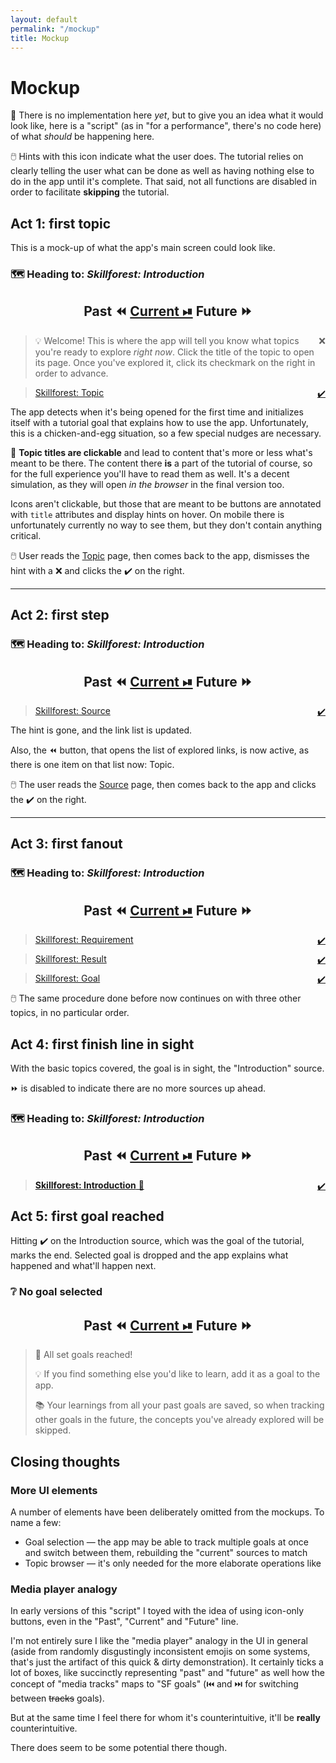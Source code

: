 ```yaml
---
layout: default
permalink: "/mockup"
title: Mockup
---
```


# Mockup

📝 There is no implementation here _yet_, but to give you an idea what it would look like, here is a "script" (as in "for a performance", there's no code here) of what *should* be happening here.

🖱️ Hints with this icon indicate what the user does. The tutorial relies on clearly telling the user what can be done as well as having nothing else to do in the app until it's complete. That said, not all functions are disabled in order to facilitate **skipping** the tutorial.

## Act 1: first topic

This is a mock-up of what the app's main screen could look like.

<div class="mockup">
    <h3>🗺️ Heading to: <em>Skillforest: Introduction</em></h3>
    <h2 style="text-align: center;">
        <span class="muted" title="past, topics you've already gone through">Past ⏪</span>
        <span style="text-decoration: underline;" title="current, topics you're ready for">Current ⏯</span>
        <span title="future, topics you aren't ready for yet">Future ⏩</span>
    </h2>
    <blockquote><span class="muted" style="display:inline-block;float:right;" title="A button that dismisses the hint">❌</span>💡 Welcome! This is where the app will tell you know what topics you're ready to explore <em>right now</em>. Click the title of the topic to open its page. Once you've explored it, click its checkmark on the right in order to advance.</blockquote>
    <blockquote><a href="/topics/Topic" target="_blank">Skillforest: Topic</a> <a href="#" style="display:inline-block;float:right;" title="A button that marks a source as read/done">✔️</a></blockquote>
</div>

The app detects when it's being opened for the first time and initializes itself with a tutorial goal that explains how to use the app. Unfortunately, this is a chicken-and-egg situation, so a few special nudges are necessary.

🌟 **Topic titles are clickable** and lead to content that's more or less what's meant to be there. The content there **is** a part of the tutorial of course, so for the full experience you'll have to read them as well. It's a decent simulation, as they will open _in the browser_ in the final version too.

Icons aren't clickable, but those that are meant to be buttons are annotated with `title` attributes and display hints on hover. On mobile there is unfortunately currently no way to see them, but they don't contain anything critical.

🖱️ User reads the [Topic](/topics/Topic) page, then comes back to the app, dismisses the hint with a ❌ and clicks the ✔️ on the right.

---

## Act 2: first step

<div class="mockup">
    <h3>🗺️ Heading to: <em>Skillforest: Introduction</em></h3>
    <h2 style="text-align: center;">
        <span title="past, topics you've already gone through">Past ⏪</span>
        <span style="text-decoration: underline;" title="current, topics you're ready for">Current ⏯</span>
        <span title="future, topics you aren't ready for yet">Future ⏩</span>
    </h2>
    <blockquote><a href="/topics/Source" target="_blank">Skillforest: Source</a> <a href="#" style="display:inline-block;float:right;" title="A button that marks a source as read/done">✔️</a></blockquote>
</div>

The hint is gone, and the link list is updated.

Also, the ⏪ button, that opens the list of explored links, is now active, as there is one item on that list now: Topic.

🖱️ The user reads the [Source](/topics/Source) page, then comes back to the app and clicks the ✔️ on the right.

---

## Act 3: first fanout

<div class="mockup">
    <h3>🗺️ Heading to: <em>Skillforest: Introduction</em></h3>
    <h2 style="text-align: center;">
        <span title="past, topics you've already gone through">Past ⏪</span>
        <span style="text-decoration: underline;" title="current, topics you're ready for">Current ⏯</span>
        <span title="future, topics you aren't ready for yet">Future ⏩</span>
    </h2>
    <blockquote><a href="/topics/Requirement" target="_blank">Skillforest: Requirement</a> <a href="#" style="display:inline-block;float:right;" title="A button that marks a source as read/done">✔️</a></blockquote>
    <blockquote><a href="/topics/Result" target="_blank">Skillforest: Result</a> <a href="#" style="display:inline-block;float:right;" title="A button that marks a source as read/done">✔️</a></blockquote>
    <blockquote><a href="/topics/Goal" target="_blank">Skillforest: Goal</a> <a href="#" style="display:inline-block;float:right;" title="A button that marks a source as read/done">✔️</a></blockquote>
</div>

🖱️ The same procedure done before now continues on with three other topics, in no particular order.

## Act 4: first finish line in sight

With the basic topics covered, the goal is in sight, the "Introduction" source.

⏩ is disabled to indicate there are no more sources up ahead.

<div class="mockup">
    <h3>🗺️ Heading to: <em>Skillforest: Introduction</em></h3>
    <h2 style="text-align: center;">
        <span title="past, topics you've already gone through">Past ⏪</span>
        <span style="text-decoration: underline;" title="current, topics you're ready for">Current ⏯</span>
        <span class="muted" title="future, topics you aren't ready for yet">Future ⏩</span>
    </h2>
    <blockquote><a href="/topics/Introduction" target="_blank"><strong>Skillforest: Introduction</strong> 🏁</a> <a href="#" style="display:inline-block;float:right;" title="A button that marks a source as read/done">✔️️</a></blockquote>
</div>

## Act 5: first goal reached

Hitting ✔️️ on the Introduction source, which was the goal of the tutorial, marks the end. Selected goal is dropped and the app explains what happened and what'll happen next.

<div class="mockup">
    <h3>❔ No goal selected</h3>
    <h2 style="text-align: center;">
        <span title="past, topics you've already gone through">Past ⏪</span>
        <span class="muted" style="text-decoration: underline;" title="current, topics you're ready for">Current ⏯</span>
        <span class="muted" title="future, topics you aren't ready for yet">Future ⏩</span>
    </h2>
    <blockquote>
        <p>🏁 All set goals reached!</p>
        <p>💡 If you find something else you'd like to learn, add it as a goal to the app.</p>
        <p>📚 Your learnings from all your past goals are saved, so when tracking other goals in the future, the concepts you've already explored will be skipped.</p>
    </blockquote>
</div>

## Closing thoughts

### More UI elements

A number of elements have been deliberately omitted from the mockups. To name a few:

* Goal selection — the app may be able to track multiple goals at once and switch between them, rebuilding the "current" sources to match
* Topic browser — it's only needed for the more elaborate operations like 

### Media player analogy

In early versions of this "script" I toyed with the idea of using icon-only buttons, even in the "Past", "Current" and "Future" line.

I'm not entirely sure I like the "media player" analogy in the UI in general (aside from randomly disgustingly inconsistent emojis on some systems, that's just the artifact of this quick & dirty demonstration). It certainly ticks a lot of boxes, like succinctly representing "past" and "future" as well how the concept of "media tracks" maps to "SF goals" (⏮️ and ⏭️ for switching between ~~tracks~~ goals).

But at the same time I feel there for whom it's counterintuitive, it'll be **really** counterintuitive.

There does seem to be some potential there though.
